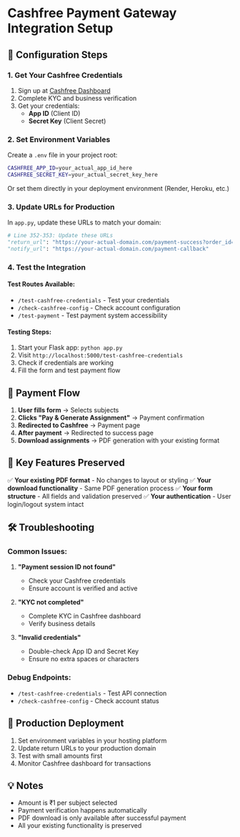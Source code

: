 # Cashfree Payment Gateway Integration Setup

## 🔑 Configuration Steps

### 1. Get Your Cashfree Credentials
1. Sign up at [Cashfree Dashboard](https://merchant.cashfree.com/)
2. Complete KYC and business verification
3. Get your credentials:
   - **App ID** (Client ID)
   - **Secret Key** (Client Secret)

### 2. Set Environment Variables
Create a `.env` file in your project root:

```bash
CASHFREE_APP_ID=your_actual_app_id_here
CASHFREE_SECRET_KEY=your_actual_secret_key_here
```

Or set them directly in your deployment environment (Render, Heroku, etc.)

### 3. Update URLs for Production
In `app.py`, update these URLs to match your domain:

```python
# Line 352-353: Update these URLs
"return_url": "https://your-actual-domain.com/payment-success?order_id={order_id}",
"notify_url": "https://your-actual-domain.com/payment-callback"
```

### 4. Test the Integration

#### Test Routes Available:
- `/test-cashfree-credentials` - Test your credentials
- `/check-cashfree-config` - Check account configuration
- `/test-payment` - Test payment system accessibility

#### Testing Steps:
1. Start your Flask app: `python app.py`
2. Visit `http://localhost:5000/test-cashfree-credentials`
3. Check if credentials are working
4. Fill the form and test payment flow

## 🚀 Payment Flow

1. **User fills form** → Selects subjects
2. **Clicks "Pay & Generate Assignment"** → Payment confirmation
3. **Redirected to Cashfree** → Payment page
4. **After payment** → Redirected to success page
5. **Download assignments** → PDF generation with your existing format

## 🔧 Key Features Preserved

✅ **Your existing PDF format** - No changes to layout or styling
✅ **Your download functionality** - Same PDF generation process
✅ **Your form structure** - All fields and validation preserved
✅ **Your authentication** - User login/logout system intact

## 🛠️ Troubleshooting

### Common Issues:

1. **"Payment session ID not found"**
   - Check your Cashfree credentials
   - Ensure account is verified and active

2. **"KYC not completed"**
   - Complete KYC in Cashfree dashboard
   - Verify business details

3. **"Invalid credentials"**
   - Double-check App ID and Secret Key
   - Ensure no extra spaces or characters

### Debug Endpoints:
- `/test-cashfree-credentials` - Test API connection
- `/check-cashfree-config` - Check account status

## 📱 Production Deployment

1. Set environment variables in your hosting platform
2. Update return URLs to your production domain
3. Test with small amounts first
4. Monitor Cashfree dashboard for transactions

## 💡 Notes

- Amount is ₹1 per subject selected
- Payment verification happens automatically
- PDF download is only available after successful payment
- All your existing functionality is preserved
